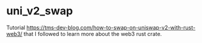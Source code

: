 # uni_v2_swap

Tutorial https://tms-dev-blog.com/how-to-swap-on-uniswap-v2-with-rust-web3/ that I followed to learn more about the web3 rust crate.
